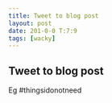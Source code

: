 ```yaml
---
title: Tweet to blog post
layout: post
date: 201-0-0 T:7:9
tags: [wacky]
---
```

## Tweet to blog post

Eg #thingsidonotneed
